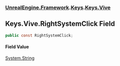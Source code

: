 ### [UnrealEngine.Framework](./UnrealEngine-Framework.md 'UnrealEngine.Framework').[Keys](./UnrealEngine-Framework-Keys.md 'UnrealEngine.Framework.Keys').[Keys.Vive](./UnrealEngine-Framework-Keys-Vive.md 'UnrealEngine.Framework.Keys.Vive')
## Keys.Vive.RightSystemClick Field
  
```csharp
public const RightSystemClick;
```
#### Field Value
[System.String](https://docs.microsoft.com/en-us/dotnet/api/System.String 'System.String')  
